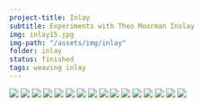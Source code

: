 ```yaml
---
project-title: Inlay
subtitle: Experiments with Theo Moorman Inslay
img: inlay15.jpg
img-path: "/assets/img/inlay"
folder: inlay
status: finished
tags: weaving inlay
---
```

<section id="photos">
<img src="{{ page.img-path }}/inlay-yarn.jpg" />
<img src="{{ page.img-path }}/inlay1.jpg" />
<img src="{{ page.img-path }}/inlay2.jpg" />
<img src="{{ page.img-path }}/inlay3.jpg" />
<img src="{{ page.img-path }}/inlay4.jpg" />
<img src="{{ page.img-path }}/inlay5.jpg" />
<img src="{{ page.img-path }}/inlay6.jpg" />
<img src="{{ page.img-path }}/inlay7.jpg" />
<img src="{{ page.img-path }}/inlay8.jpg" />
<img src="{{ page.img-path }}/inlay9.jpg" />
<img src="{{ page.img-path }}/inlay10.jpg" />
<img src="{{ page.img-path }}/inlay11.jpg" />
<img src="{{ page.img-path }}/inlay12.jpg" />
<img src="{{ page.img-path }}/inlay13.jpg" />
<img src="{{ page.img-path }}/inlay14.jpg" />
<img src="{{ page.img-path }}/inlay15.jpg" />
</section><!-- /#photos -->
